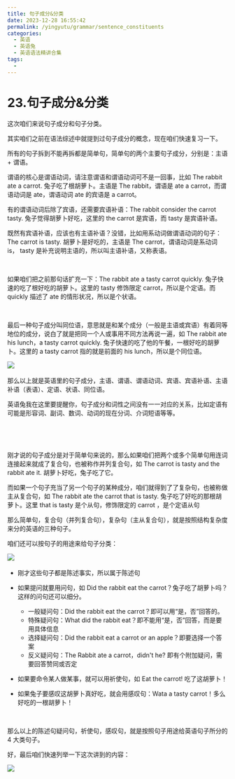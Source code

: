 ```yaml
---
title: 句子成分&分类
date: 2023-12-28 16:55:42
permalink: /yingyutu/grammar/sentence_constituents
categories:
  - 英语
  - 英语兔
  - 英语语法精讲合集
tags:
  - 
---
```

# 23.句子成分&分类

‍这次咱们来说句子成分和句子分类。

<!-- more -->

其实咱们之前在语法综述中就提到过句子成分的概念，现在咱们快速复习一下。

所有的句子拆到不能再拆都是简单句，简单句的两个主要句子成分，分别是‍‍：主语 + 谓语。

谓语的核心是谓语动词，请注意谓语‍‍和谓语动词可不是一回事，比如 The rabbit ate a carrot. 兔子吃了根胡萝卜。主语是 The rabbit，谓语是 ate a carrot，而谓语动词是 ate，谓语动词 ate 的宾语是 a carrot。

有的谓语动词后除了宾语，还需要宾语补语：The rabbit consider the carrot tasty. 兔子觉得胡萝卜好吃，‍‍这里的 the carrot 是宾语，而 tasty 是宾语补语。‍‍

既然有宾语补语，应该也有主语补语？没错，比如用系动词做谓语动词的句子：The carrot is tasty. 胡萝卜是好吃的，主语是 The carrot，‍‍谓语动词是系动词 is， tasty 是补充说明主语的，所以叫主语补语，又称表语。‍‍

‍

如果咱们把之前那句话扩充一下：The rabbit ate a tasty carrot quickly. 兔子快速的吃了根好吃的胡萝卜。这里的 tasty 修饰限定 carrot，所以是个定语。‍‍而 quickly 描述了 ate 的情形状况，所以是个状语。‍‍

‍

最后一种句子成分叫同位语，‍‍意思就是和某个成分（一般是主语或宾语）有着同等地位的成分，说白了就是把同一个人或事用不同方法再说一遍，如 The rabbit ate his lunch，‍‍a tasty carrot quickly. 兔子快速的吃了他的午餐，一根好吃的胡萝卜。‍‍这里的 a tasty carrot 指的就是前面的 his lunch，所以是个同位语。

​![](https://image.peterjxl.com/blog/image-20231226204653-zfz94vn.png)​

那么以上就是英语里的句子成分，主语、‍‍谓语、谓语动词、宾语、宾语补语、主语补语（表语）、定语、状语、同位语。‍‍

英语兔我在这里要提醒你，句子成分和词性之间没有一一对应的关系，比如定语有可能是形容词、副词、数词、动词的现在分词、介词短语等等。‍‍

‍

‍

刚才说的句子成分是对于简单句来说的，那么如果咱们把两个或‍‍多个简单句用连词连接起来就成了复合句，‍‍也被称作并列复合句，如 The carrot is tasty and the rabbit ate it.  胡萝卜好吃，兔子吃了它。

而如果一个句子充当了另一个句子的某种成分，‍‍咱们就得到了了复杂句，也被称做主从复合句，如 The rabbit ate the carrot that is tasty. 兔子吃了好吃的那根胡萝卜。‍‍这里 that is tasty 是个从句，修饰限定的 carrot ，是个‍‍定语从句

那么简单句，复合句（并列复合句），复杂句（主从复合句），就是按照结构复杂度来分的英语的三种句子。

咱们还可以按句子的用途来给句子分类：

​![](https://image.peterjxl.com/blog/image-20231226210917-3ewac8o.png)​

* 刚才这些句子都是陈述事实，所以属于陈述句
* 如果提问就要用问句，‍‍如 Did the rabbit eat the carrot？兔子吃了胡萝卜吗？这样的问句还可以细分。‍‍

  * 一般疑问句：Did the rabbit eat the carrot？即可以用“是，否”回答的。
  * 特殊疑问句：What did the rabbit‍‍ eat？即不能用“是，否”回答，而是要用具体信息
  * 选择疑问句：Did the rabbit eat a carrot or an apple？‍‍即要选择一个答案
  * 反义疑问句：The Rabbit ate a carrot，didn't he? 即有个附加疑问，‍‍需要回答赞同或否定
* 如果要命令某人做某事，就可以用‍‍祈使句，如 Eat the carrot! 吃了这胡萝卜！
* 如果兔子要感叹‍‍这胡萝卜真好吃，就会用感叹句：Wata a tasty carrot！多么好吃的一根胡萝卜！

‍

那么以上的陈述句疑问句，祈使句，感叹句，就是按照句子用途‍‍给英语句子所分的 4 大类句子。‍‍

好，最后咱们快速列举一下这次讲到的内容：

​![](https://image.peterjxl.com/blog/image-20231226210933-mveeyaz.png)​

‍
